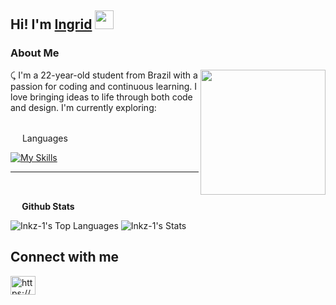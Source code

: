 ## Hi! I'm [Ingrid](https://github.com/Inkz-1) <img src="https://raw.githubusercontent.com/iampavangandhi/iampavangandhi/master/gifs/Hi.gif" width="30px"></h2>

### About Me

<img align='right' src='https://i.pinimg.com/originals/21/cd/cd/21cdcdb9c97256dca4a26edb8c56dc77.gif' width='200"'>

⤹ I'm a 22-year-old student from Brazil with a passion for coding and continuous learning.  I love bringing ideas to life through both code and design. I'm currently exploring:
<br>
<br>
 <p> <img src="https://media2.giphy.com/media/QssGEmpkyEOhBCb7e1/giphy.gif?cid=ecf05e47a0n3gi1bfqntqmob8g9aid1oyj2wr3ds3mg700bl&rid=giphy.gif" width ="15"> Languages </p>

[![My Skills](https://skillicons.dev/icons?i=cs,c,cpp,html,css,javascript,&perline=3)](https://skillicons.dev)

---
<br>
<p> <img src="https://media.giphy.com/media/iY8CRBdQXODJSCERIr/giphy.gif" width="15"><b> Github Stats </b> </p>


![Inkz-1's Top Languages](https://github-readme-stats.vercel.app/api/top-langs/?username=Inkz-1&theme=blueberry&show_icons=true&hide_border=true&layout=compact)
![Inkz-1's Stats](https://github-readme-stats.vercel.app/api?username=Inkz-1&theme=blueberry&show_icons=true&hide_border=true&count_private=true)



## Connect with me
<p align="left">
<a href="https://www.instagram.com/inkzzy_/" target="blank"><img align="center" src="https://raw.githubusercontent.com/rahuldkjain/github-profile-readme-generator/master/src/images/icons/Social/instagram.svg" alt="https://www.instagram.com/inkzzy_/" height="30" width="40" /></a>
</p>
